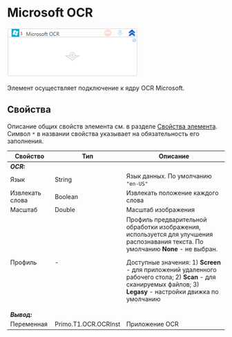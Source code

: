 # Microsoft OCR

![](<../../../../.gitbook/assets/microsoft_ocr_scope.png>)

Элемент осуществляет подключение к ядру OCR Microsoft.

## Свойства
Описание общих свойств элемента см. в разделе [Свойства элемента](https://docs.primo-rpa.ru/primo-rpa/primo-studio/process/elements#svoistva-elementa).\
Символ `*` в названии свойства указывает на обязательность его заполнения.

| Свойство             | Тип                   | Описание                                      |
| -------------------- | --------------------- | --------------------------------------------- |
| ***OCR:*** | |  |
| Язык | String | Язык данных. По умолчанию `"en-US"` |
| Извлекать слова | Boolean | Извлекать положение каждого слова |
| Масштаб | Double | Масштаб изображения |
| Профиль | - | Профиль предварительной обработки изображения, используется для улучшения распознавания текста. По умолчанию **None** - не выбран. <p>Доступные значения: 1) **Screen** - для приложений удаленного рабочего стола; 2) **Scan** - для сканируемых файлов; 3) **Legasy** - настройки движка по умолчанию</p>  |
| ***Вывод:***  |  |  |
| Переменная | Primo.T1.OCR.OCRInst | Приложение OCR |
